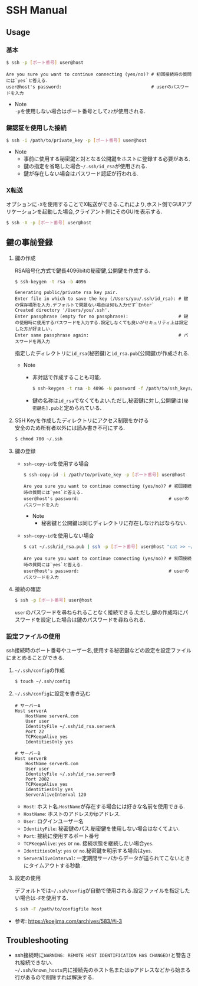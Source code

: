 # SSH Manual

## Usage
### 基本

```bash
$ ssh -p [ポート番号] user@host
```
```
Are you sure you want to continue connecting (yes/no)? # 初回接続時の質問には`yes`と答える.
user@host's password:                                  # userのパスワードを入力
```
* Note  
    `-p`を使用しない場合はポート番号として`22`が使用される.

### 鍵認証を使用した接続
```bash
$ ssh -i /path/to/private_key -p [ポート番号] user@host
```
* Note
    - 事前に使用する秘密鍵と対となる公開鍵をホストに登録する必要がある.
    - 鍵の指定を省略した場合`~/.ssh/id_rsa`が使用される.
    - 鍵が存在しない場合はパスワード認証が行われる.

### X転送
オプションに`-X`を使用することでX転送ができる.これにより,ホスト側でGUIアプリケーションを起動した場合,クライアント側にそのGUIを表示する.

```bash
$ ssh -X -p [ポート番号] user@host
```

## 鍵の事前登録
1. 鍵の作成  

    RSA暗号化方式で鍵長4096bitの秘密鍵,公開鍵を作成する.

    ```bash
    $ ssh-keygen -t rsa -b 4096
    ```
    ```
    Generating public/private rsa key pair.
    Enter file in which to save the key (/Users/you/.ssh/id_rsa): # 鍵の保存場所を入力.デフォルトで問題ない場合は何も入力せず`Enter`
    Created directory '/Users/you/.ssh'.
    Enter passphrase (empty for no passphrase):                   # 鍵の使用時に使用するパスワードを入力する.設定しなくても良いがセキュリティ上は設定した方が好ましい.
    Enter same passphrase again:                                  # パスワードを再入力
    ```
    指定したディレクトリに`id_rsa`(秘密鍵)と`id_rsa.pub`(公開鍵)が作成される.  
    * Note
        - 非対話で作成することも可能.

            ```bash
            $ ssh-keygen -t rsa -b 4096 -N password -f /path/to/ssh_keys/id_rsa
            ```
        - 鍵の名称は`id_rsa`でなくてもよい.ただし,秘密鍵に対し,公開鍵は`[秘密鍵名].pub`と定められている.

2. SSH Keyを作成したディレクトリにアクセス制限をかける  
    安全のため所有者以外には読み書き不可にする.
    ```bash
    $ chmod 700 ~/.ssh
    ```

3. 鍵の登録
    * `ssh-copy-id`を使用する場合

        ```bash
        $ ssh-copy-id -i /path/to/private_key -p [ポート番号] user@host
        ```
        ```
        Are you sure you want to continue connecting (yes/no)? # 初回接続時の質問には`yes`と答える.
        user@host's password:                                  # userのパスワードを入力
        ```

        * Note
            - 秘密鍵と公開鍵は同じディレクトリに存在しなければならない.  
    * `ssh-copy-id`を使用しない場合

        ```bash
        $ cat ~/.ssh/id_rsa.pub | ssh -p [ポート番号] user@host "cat >> ~/.ssh/authorized_keys"
        ```
        ```
        Are you sure you want to continue connecting (yes/no)? # 初回接続時の質問には`yes`と答える.
        user@host's password:                                  # userのパスワードを入力
        ```

4. 接続の確認
    ```bash
    $ ssh -p [ポート番号] user@host
    ```
    `user`のパスワードを尋ねられることなく接続できる.ただし,鍵の作成時にパスワードを設定した場合は鍵のパスワードを尋ねられる.

### 設定ファイルの使用
ssh接続時のポート番号やユーザー名,使用する秘密鍵などの設定を設定ファイルにまとめることができる.
1. `~/.ssh/config`の作成

    ```bash
    $ touch ~/.ssh/config
    ```

2. `~/.ssh/config`に設定を書き込む

    ```dat:~/.ssh/config
    # サーバーA
    Host serverA
        HostName serverA.com
        User user
        IdentityFile ~/.ssh/id_rsa.serverA
        Port 22
        TCPKeepAlive yes
        IdentitiesOnly yes

    # サーバーB
    Host serverB
        HostName serverB.com
        User user
        IdentityFile ~/.ssh/id_rsa.serverB
        Port 2002
        TCPKeepAlive yes
        IdentitiesOnly yes
        ServerAliveInterval 120
    ```
    - `Host`: ホスト名.`HostName`が存在する場合には好きな名前を使用できる.
    - `HostName`: ホストのアドレスかipアドレス.
    - `User`: ログインユーザー名
    - `IdentityFile`: 秘密鍵のパス.秘密鍵を使用しない場合はなくてよい.
    - `Port`: 接続に使用するポート番号
    - `TCPKeepAlive`: `yes` or `no`. 接続状態を継続したい場合`yes`.
    - `IdentitiesOnly`: `yes` or `no`.秘密鍵を明示する場合は`yes`.
    - `ServerAliveInterval`: 一定期間サーバからデータが送られてこないときにタイムアウトする秒数.  

3. 設定の使用  

    デフォルトでは`~/.ssh/config`が自動で使用される.設定ファイルを指定したい場合は`-F`を使用する.
    
    ```bash
    $ ssh -F /path/to/configfile host
    ```

* 参考:
    https://koejima.com/archives/583/#i-3

## Troubleshooting
* ssh接続時に`WARNING: REMOTE HOST IDENTIFICATION HAS CHANGED!`と警告され接続できない.  
    `~/.ssh/known_hosts`内に接続先のホスト名またはipアドレスなどから始まる行があるので削除すれば解決する.



